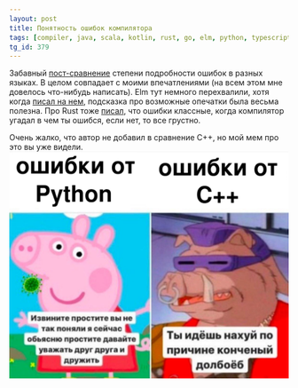 ```yaml
---
layout: post
title: Понятность ошибок компилятора
tags: [compiler, java, scala, kotlin, rust, go, elm, python, typescript]
tg_id: 379
---
```

Забавный [пост-сравнение](https://www.amazingcto.com/developer-productivity-compiler-errors/) степени подробности ошибок в разных языках.
В целом совпадает с моими впечатлениями (на всем этом мне довелось что-нибудь написать).
Elm тут немного перехвалили, хотя когда [писал на нем](/2022/03/07/profunctor-rating-elm.html), подсказка про возможные опечатки была весьма полезна. 
Про Rust тоже [писал](/2021/02/03/rust.html), что ошибки классные, когда компилятор угадал в чем ты ошибся, если нет, то все грустно.

Очень жалко, что автор не добавил в сравнение C++, но мой мем про это вы уже видели.
![](/assets/gags/2020-05-29-python-vs-cpp-errors.png) 

